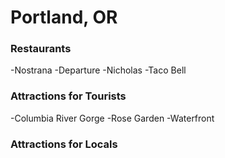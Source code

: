 # Portland, OR

### Restaurants
-Nostrana
-Departure
-Nicholas
-Taco Bell
### Attractions for Tourists
-Columbia River Gorge
-Rose Garden
-Waterfront
### Attractions for Locals

